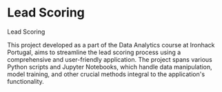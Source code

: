 # Lead Scoring

Lead Scoring

This project developed as a part of the Data Analytics course at Ironhack Portugal, aims to streamline the lead scoring process using a comprehensive and user-friendly application. The project spans various Python scripts and Jupyter Notebooks, which handle data manipulation, model training, and other crucial methods integral to the application's functionality.
